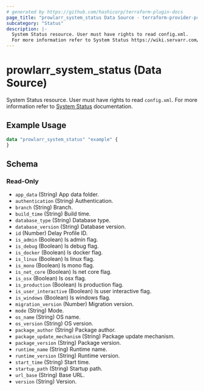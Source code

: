 ```yaml
---
# generated by https://github.com/hashicorp/terraform-plugin-docs
page_title: "prowlarr_system_status Data Source - terraform-provider-prowlarr"
subcategory: "Status"
description: |-
  System Status resource. User must have rights to read config.xml.
  For more information refer to System Status https://wiki.servarr.com/prowlarr/system#status documentation.
---
```


# prowlarr_system_status (Data Source)

[subcategory:Status]: #
System Status resource. User must have rights to read `config.xml`.
For more information refer to [System Status](https://wiki.servarr.com/prowlarr/system#status) documentation.

## Example Usage

```terraform
data "prowlarr_system_status" "example" {
}
```

<!-- schema generated by tfplugindocs -->
## Schema

### Read-Only

- `app_data` (String) App data folder.
- `authentication` (String) Authentication.
- `branch` (String) Branch.
- `build_time` (String) Build time.
- `database_type` (String) Database type.
- `database_version` (String) Database version.
- `id` (Number) Delay Profile ID.
- `is_admin` (Boolean) Is admin flag.
- `is_debug` (Boolean) Is debug flag.
- `is_docker` (Boolean) Is docker flag.
- `is_linux` (Boolean) Is linux flag.
- `is_mono` (Boolean) Is mono flag.
- `is_net_core` (Boolean) Is net core flag.
- `is_osx` (Boolean) Is osx flag.
- `is_production` (Boolean) Is production flag.
- `is_user_interactive` (Boolean) Is user interactive flag.
- `is_windows` (Boolean) Is windows flag.
- `migration_version` (Number) Migration version.
- `mode` (String) Mode.
- `os_name` (String) OS name.
- `os_version` (String) OS version.
- `package_author` (String) Package author.
- `package_update_mechanism` (String) Package update mechanism.
- `package_version` (String) Package version.
- `runtime_name` (String) Runtime name.
- `runtime_version` (String) Runtime version.
- `start_time` (String) Start time.
- `startup_path` (String) Startup path.
- `url_base` (String) Base URL.
- `version` (String) Version.


